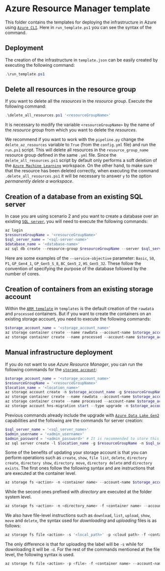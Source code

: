 # Azure Resource Manager template
This folder contains the templates for deploying the infrastructure in Azure using [`Azure CLI`](https://learn.microsoft.com/en-us/cli/azure/). Here in `run_template.ps1` you can see the syntax of the command.

## Deployment

The creation of the infrastructure in `template.json` can be easily created by executing the following command:
```powershell
.\run_template.ps1
```

## Delete all resources in the resource group

If you want to delete all the _resources_ in the _resource group_. Execute the following command:
```powershell
.\delete_all_resources.ps1 '<resourceGroupName>'
```

It is necessary to modify the variable `<resourceGroupName>` by the name of the _resource group_ from which you want to delete the _resources_. 

We recommend if you want to work with the `pipeline.py` change the `delete_az_resources` variable to `True` (from the `config.yml` file) and run the `run.ps1` script. This will delete all resources in the `resource_group_name` resource group defined in the same `.yml` file. Since the `delete_all_resources.ps1` script by default only performs a soft deletion of the [`Azure Machine Learning`](https://learn.microsoft.com/en-us/azure/machine-learning/concept-workspace?view=azureml-api-2) workspace. On the other hand, to make sure that the resource has been deleted correctly, when executing the command `.delete_all_resources.ps1` it will be necessary to answer `y` to the option _permanently delete a workspace_.

## Creation of a database from an existing SQL server

In case you are using scenario 2 and you want to create a database over an existing [`SQL server`](https://learn.microsoft.com/en-us/azure/azure-sql/azure-sql-iaas-vs-paas-what-is-overview?view=azuresql), you will need to execute the following commands:
```powershell
az login
$resourceGroupName = '<resourceGroupName>'
$sql_server_name = '<sql-server-name>'
$database_name = '<database-name>'
az sql db create --resource-group $resourceGroupName --server $sql_server_name --name $database_name --service-objective GP_S_Gen5_1
```

Here are some examples of the `--service-objective` parameter: `Basic`, `S0`, `P1`, `GP_Gen4_1`, `GP_Gen5_S_8`, `BC_Gen5_2`, `HS_Gen5_32`. These follow the convention of specifying the purpose of the database followed by the number of cores.

## Creation of containers from an existing storage account

Within the [`ARM template`](https://learn.microsoft.com/en-us/azure/azure-resource-manager/templates/) in `templates` is the default creation of the `rawdata` and `processed` containers. But if you want to create the containers on an existing storage account, you need to execute the following commands:
```powershell
$storage_account_name = '<storage_account_name>'
az storage container create --name rawdata --account-name $storage_account_name
az storage container create --name processed --account-name $storage_account_name
```

## Manual infrastructure deployment

If you do not want to use _Azure Resource Manager_, you can run the following commands for the [`storage account`](https://learn.microsoft.com/en-us/azure/storage/common/storage-account-overview):
```powershell
$storage_account_name = '<storage_account_name>'
$resourceGroupName = '<resourceGroupName>'
$location_name = '<location_name>'
az storage account create -n $storage_account_name -g $resourceGroupName --kind StorageV2 -l $location_name --sku Standard_LRS -t Account
az storage container create --name rawdata --account-name $storage_account_name
az storage container create --name processed --account-name $storage_account_name
az storage account hns-migration start --type upgrade -n $storage_account_name -g $resourceGroupName
```

Previous commands already include the upgrade with [`Azure Data Lake Gen2`](https://learn.microsoft.com/en-us/azure/storage/blobs/data-lake-storage-best-practices) capabilities and the following are the commands for server creation:

```powershell
$sql_server_name = '<sql_server_name>'
$admin_username = '<admin_username>'
$admin_password = '<admin_password>' # It is recommended to store this password securely, for example using Azure Key Vault
az sql server create -l $location_name -g $resourceGroupName -n $sql_server_name -u $admin_username -p $admin_password -e false
```

  Some of the benefits of updating your storage account is that you can perform operations such as `create`, `show`, `file list`, `delete`, `directory create`, `directory show`, `directory move`, `directory delete` and `directory exists`. The first ones follow the following syntax and are instructions that are executed at the container level.

```powershell
az storage fs <action> -n <container name> --account-name $storage_account_name --auth-mode login
```
While the second ones prefixed with _directory_ are executed at the folder system level.
```powershell
az storage fs <action> -n <directory_name> -f <container name> --account-name $storage_account_name --auth-mode login
```

We also have file-level instructions such as `download`, `list`, `upload`, `show`, `move` and `delete`, the syntax used for _downloading_ and _uploading_ files is as follows:
```powershell
az storage fs file <action> -s '<local_path>' -p <cloud path> -f <container name> --account-name $storage_account_name --auth-mode login
```
The only difference is that for uploading the label will be `-s` while for downloading it will be `-d`. For the rest of the commands mentioned at the file level, the following syntax is used.

```powershell
az storage fs file <action> -p <file> -f <container name> --account-name $storage_account_name --auth-mode login
```
